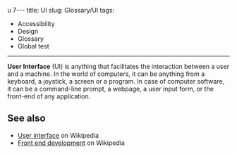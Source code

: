 u 7---
title: UI
slug: Glossary/UI
tags:
  - Accessibility
  - Design
  - Glossary 
  - Global test
---
**User Interface** (UI) is anything that facilitates the interaction between a user and a machine. In the world of computers, it can be anything from a keyboard, a joystick, a screen or a program. In case of computer software, it can be a command-line prompt, a webpage, a user input form, or the front-end of any application.

## See also

- [User interface](https://en.wikipedia.org/wiki/User_interface) on Wikipedia
- [Front end development](https://en.wikipedia.org/wiki/Front_end_development) on Wikipedia
